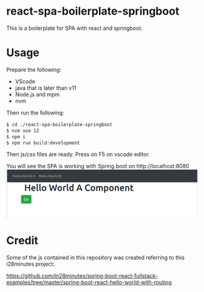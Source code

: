 # react-spa-boilerplate-springboot
This is a boilerplate for SPA with react and springboot.

# Usage

Prepare the following:

- VScode
- java that is later than v11
- Node.js and mpm
- nvm

Then run the following:

```
$ cd ./react-spa-boilerplate-springboot
$ nvm use 12
$ npm i
$ npm run build:development
```

Then js/css files are ready. Press on F5 on vscode editor.

You will see the SPA is working with Spring boot on http://localhost:8080
<img src="https://raw.githubusercontent.com/lechatthecat/react-spa-boilerplate-springboot/main/Screenshot.png">

# Credit
Some of the js contained in this repository was created referring to this i28minutes project: 

https://github.com/in28minutes/spring-boot-react-fullstack-examples/tree/master/spring-boot-react-hello-world-with-routing
